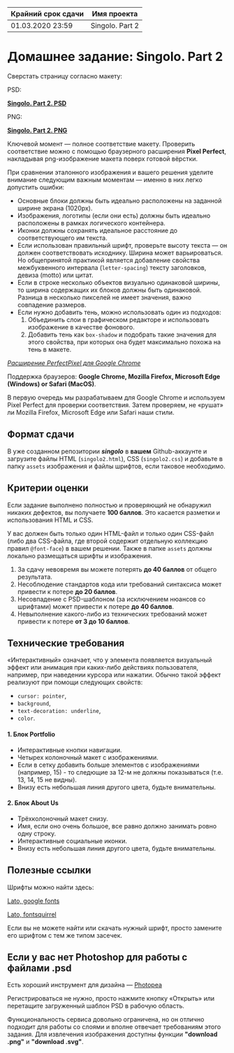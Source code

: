 | Крайний срок сдачи | Имя проекта |
|--------------------|-------------|
| 01.03.2020 23:59 | Singolo. Part 2 |


# Домашнее задание: Singolo. Part 2

Сверстать страницу согласно макету:

PSD:

**[Singolo. Part 2. PSD](https://github.com/rolling-scopes-school/tasks/blob/master/tasks/markups/level-2/singolo/part-2/singolo2.psd)**

PNG:

**[Singolo. Part 2. PNG](https://github.com/rolling-scopes-school/tasks/blob/master/tasks/markups/level-2/singolo/part-2/singolo2.png)**

Ключевой момент — полное соответствие макету. Проверить соответствие можно с помощью браузерного расширения **Pixel Perfect**, накладывая png-изображение макета поверх готовой вёрстки.

При сравнении эталонного изображения и вашего решения уделите внимание следующим важным моментам — именно в них легко допустить ошибки:

- Основные блоки должны быть идеально расположены на заданной ширине экрана (1020px).
- Изображения, логотипы (если они есть) должны быть идеально расположены в рамках логического контейнера.
- Иконки должны сохранять идеальное расстояние до соответствующего им текста.
- Если использован правильный шрифт, проверьте высоту текста — он должен соответствовать исходнику. Ширина может варьироваться. Но общепринятой практикой является добавление свойства межбуквенного интервала (`letter-spacing`) тексту заголовков, девиза (motto) или цитат.
- Если в строке несколько объектов визуально одинаковой ширины, то ширина содержащих их блоков должны быть одинаковой. Разница в несколько пикселей не имеет значения, важно совпадение размеров.
- Если нужно добавить тень, можно использовать один из подходов:
  1. Объединить слои в графическом редакторе и использовать изображение в качестве фонового.
  2. Добавить тень как `box-shadow` и подобрать такие значения для этого свойства, при которых она будет максимально похожа на тень в макете.

*[Расширение PerfectPixel для Google Chrome](https://chrome.google.com/webstore/detail/perfectpixel-by-welldonec/dkaagdgjmgdmbnecmcefdhjekcoceebi?hl=en)*

Поддержка браузеров: **Google Chrome, Mozilla Firefox, Microsoft Edge (Windows) or Safari (MacOS)**.

В первую очередь мы разрабатываем для Google Chrome и используем Pixel Perfect для проверки соответствия. Затем проверяем, не «рушат» ли Mozilla Firefox, Microsoft Edge или Safari наши стили.


## Формат сдачи

В уже созданном репозитории ***singolo*** в **вашем** Github-аккаунте и загрузите файлы HTML (`singolo2.html`), CSS (`singolo2.css`) и добавьте в папку `assets` изображения и файлы шрифтов, если таковое необходимо.


## Критерии оценки

Если задание выполнено полностью и проверяющий не обнаружил никаких дефектов, вы получаете **100 баллов**. Это касается разметки и использования HTML и CSS.

У вас должен быть только один HTML-файл и только один CSS-файл (либо два CSS-файла, где второй содержит отдельную коллекцию правил `@font-face`) в вашем решении. Также в папке `assets` должны локально размещаться шрифты и изображения.

1. За сдачу невовремя вы можете потерять **до 40 баллов** от общего результата.
2. Несоблюдение стандартов кода или требований синтаксиса может привести к потере **до 20 баллов**.
3. Несовпадение с PSD-шаблоном (за исключением нюансов со шрифтами) может привести к потере **до 40 баллов**.
4. Невыполнение какого-либо из технических требований может привести к потере **от 3 до 10 баллов**.


## Технические требования

«Интерактивный» означает, что у элемента появляется визуальный эффект или анимация при каких-либо действиях пользователя, например, при наведении курсора или нажатии. Обычно такой эффект реализуют при помощи следующих свойств:
- `cursor: pointer`,
- `background`,
- `text-decoration: underline`,
- `color`.


#### 1. Блок **Portfolio**
- Интерактивные кнопки навигации.
- Четырех колоночный макет с изображениями.
- Если в сетку добавить больше элементов с изображениями (например, 15) - то следющие за 12-м не должны показываться (т.е. 13, 14, 15 не видны).
- Внизу есть небольшая линия другого цвета, будьте внимательны.

#### 2. Блок **About Us**
- Трёхколоночный макет снизу.
- Имя, если оно очень большое, все равно должно занимать ровно одну строку.
- Интерактивные социальные иконки.
- Внизу есть небольшая линия другого цвета, будьте внимательны.


## Полезные ссылки

Шрифты можно найти здесь:

[Lato, google fonts](https://fonts.google.com/specimen/Lato)

[Lato, fontsquirrel](https://www.fontsquirrel.com/fonts/lato)

Если вы не можете найти или скачать нужный шрифт, просто замените его шрифтом с тем же типом засечек.


## Если у вас нет Photoshop для работы с файлами .psd

Есть хороший инструмент для дизайна — [Photopea](https://www.photopea.com/)

Регистрироваться не нужно, просто нажмите кнопку «Открыть» или перетащите загруженный шаблон PSD в рабочую область.

Функциональность сервиса довольно ограничена, но он отлично подходит для работы со слоями и вполне отвечает требованиям этого задания. Для извлечения изображения доступны функции **"download .png"** и **"download .svg"**.
